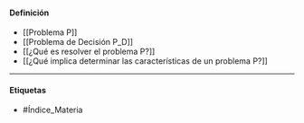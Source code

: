 #### Definición
- [[Problema P]]
- [[Problema de Decisión P_D]]
- [[¿Qué es resolver el problema P?]]
- [[¿Qué implica determinar las características de un problema P?]]
***
#### Etiquetas
- #Índice_Materia 
